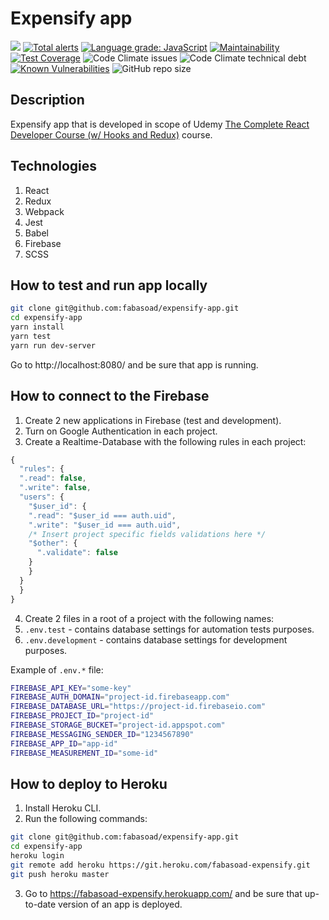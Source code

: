 # Expensify app
![](https://github.com/fabasoad/expensify-app/workflows/CI/badge.svg) [![Total alerts](https://img.shields.io/lgtm/alerts/g/fabasoad/expensify-app.svg?logo=lgtm&logoWidth=18)](https://lgtm.com/projects/g/fabasoad/expensify-app/alerts/) [![Language grade: JavaScript](https://img.shields.io/lgtm/grade/javascript/g/fabasoad/expensify-app.svg?logo=lgtm&logoWidth=18)](https://lgtm.com/projects/g/fabasoad/expensify-app/context:javascript) [![Maintainability](https://api.codeclimate.com/v1/badges/f383919b86a2fde12017/maintainability)](https://codeclimate.com/github/fabasoad/expensify-app/maintainability) [![Test Coverage](https://api.codeclimate.com/v1/badges/a99a88d28ad37a79dbf6/test_coverage)](https://codeclimate.com/github/codeclimate/codeclimate/test_coverage) ![Code Climate issues](https://img.shields.io/codeclimate/issues/fabasoad/expensify-app) ![Code Climate technical debt](https://img.shields.io/codeclimate/tech-debt/fabasoad/expensify-app) [![Known Vulnerabilities](https://snyk.io/test/github/fabasoad/expensify-app/badge.svg)](https://snyk.io/test/github/fabasoad/expensify-app) ![GitHub repo size](https://img.shields.io/github/repo-size/fabasoad/expensify-app)
## Description
Expensify app that is developed in scope of Udemy [The Complete React Developer Course (w/ Hooks and Redux)](https://www.udemy.com/course/react-2nd-edition/) course.
## Technologies
1. React
2. Redux
3. Webpack
4. Jest
5. Babel
6. Firebase
7. SCSS
## How to test and run app locally
```bash
git clone git@github.com:fabasoad/expensify-app.git
cd expensify-app
yarn install
yarn test
yarn run dev-server
```
Go to http://localhost:8080/ and be sure that app is running.
## How to connect to the Firebase
1. Create 2 new applications in Firebase (test and development).
2. Turn on Google Authentication in each project.
3. Create a Realtime-Database with the following rules in each project:
```javascript
{
  "rules": {
  ".read": false,
  ".write": false,
  "users": {
    "$user_id": {
    ".read": "$user_id === auth.uid",
    ".write": "$user_id === auth.uid",
    /* Insert project specific fields validations here */
    "$other": {
      ".validate": false
    }
    }
  }
  }
}
```
4. Create 2 files in a root of a project with the following names:
  1. `.env.test` - contains database settings for automation tests purposes.
  2. `.env.development` - contains database settings for development purposes.

Example of `.env.*` file: 
```bash
FIREBASE_API_KEY="some-key"
FIREBASE_AUTH_DOMAIN="project-id.firebaseapp.com"
FIREBASE_DATABASE_URL="https://project-id.firebaseio.com"
FIREBASE_PROJECT_ID="project-id"
FIREBASE_STORAGE_BUCKET="project-id.appspot.com"
FIREBASE_MESSAGING_SENDER_ID="1234567890"
FIREBASE_APP_ID="app-id"
FIREBASE_MEASUREMENT_ID="some-id"
```
## How to deploy to Heroku
1. Install Heroku CLI.
2. Run the following commands:
```bash
git clone git@github.com:fabasoad/expensify-app.git
cd expensify-app
heroku login
git remote add heroku https://git.heroku.com/fabasoad-expensify.git
git push heroku master
```
3. Go to https://fabasoad-expensify.herokuapp.com/ and be sure that up-to-date version of an app is deployed.
